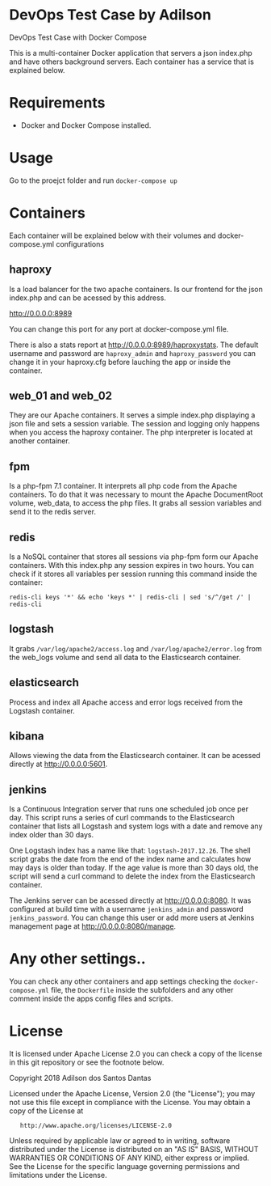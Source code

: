 # DevOps Test Case by Adilson

DevOps Test Case with Docker Compose

This is a multi-container Docker application that servers a json index.php and have others background servers. Each container has a service that is explained below.

# Requirements

* Docker and Docker Compose installed.

# Usage

Go to the proejct folder and run `docker-compose up`

# Containers

Each container will be explained below with their volumes and docker-compose.yml configurations

## haproxy

Is a load balancer for the two apache containers. Is our frontend for the json index.php and can be acessed by this address.

http://0.0.0.0:8989

You can change this port for any port at docker-compose.yml file.

There is also a stats report at http://0.0.0.0:8989/haproxystats. The default username and password are `haproxy_admin` and `haproxy_password` you can change it in your haproxy.cfg before lauching the app or inside the container.

## web_01 and web_02

They are our Apache containers. It serves a simple index.php displaying a json file and sets a session variable. The session and logging only happens when you access the haproxy container. The php interpreter is located at another container.

## fpm

Is a php-fpm 7.1 container. It interprets all php code from the Apache containers. To do that it was necessary to mount the Apache DocumentRoot volume, web_data, to access the php files. It grabs all session variables and send it to the redis server.

## redis

Is a NoSQL container that stores all sessions via php-fpm form our Apache containers. With this index.php any session expires in two hours. You can check if it stores all variables per session running this command inside the container:

`redis-cli keys '*' && echo 'keys *' | redis-cli | sed 's/^/get /' | redis-cli `

## logstash

It grabs `/var/log/apache2/access.log` and `/var/log/apache2/error.log` from the web_logs volume and send all data to the Elasticsearch container.

## elasticsearch

Process and index all Apache access and error logs received from the Logstash container.

## kibana

Allows viewing the data from the Elasticsearch container. It can be acessed directly at http://0.0.0.0:5601.

## jenkins

Is a Continuous Integration server that runs one scheduled job once per day. This script runs a series of curl commands to the Elasticsearch container that lists all Logstash and system logs with a date and remove any index older than 30 days.

One Logstash index has a name like that: `logstash-2017.12.26`. The shell script grabs the date from the end of the index name and calculates how may days is older than today. If the age value is more than 30 days old, the script will send a curl command to delete the index from the Elasticsearch container.

The Jenkins server can be acessed directly at http://0.0.0.0:8080. It was configured at build time with a username `jenkins_admin` and password `jenkins_password`. You can change this user or add more users at Jenkins  management page at http://0.0.0.0:8080/manage.

# Any other settings..

You can check any other containers and app settings checking the `docker-compose.yml` file, the `Dockerfile` inside the subfolders and any other comment inside the apps config files and scripts.

# License

It is licensed under Apache License 2.0 you can check a copy of the license in this git repository or see the footnote below.

Copyright 2018 Adilson dos Santos Dantas

   Licensed under the Apache License, Version 2.0 (the "License");
   you may not use this file except in compliance with the License.
   You may obtain a copy of the License at

       http://www.apache.org/licenses/LICENSE-2.0

   Unless required by applicable law or agreed to in writing, software
   distributed under the License is distributed on an "AS IS" BASIS,
   WITHOUT WARRANTIES OR CONDITIONS OF ANY KIND, either express or implied.
   See the License for the specific language governing permissions and
   limitations under the License.
